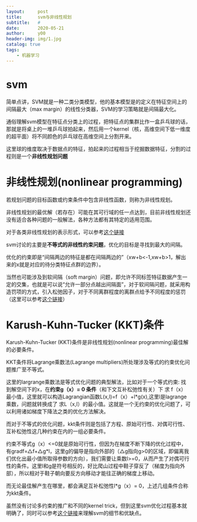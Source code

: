 ```yaml
---
layout:     post
title:      svm与非线性规划
subtitle:   #
date:       2020-05-21
author:     y00
header-img: img/1.jpg
catalog: true
tags:
    - 机器学习
---
```


# svm

简单点讲，SVM就是一种二类分类模型，他的基本模型是的定义在特征空间上的间隔最大（max margin）的线性分类器，SVM的学习策略就是间隔最大化。

通俗理解svm模型在特征点分类上的过程，把特征点的集群比作一盒乒乓球的话，那就是将桌上的一堆乒乓球拍起来，然后用一个kernel（核，高维空间下低一维度的超平面）将不同颜色的乒乓球在高维空间上分割开来。

这里球的维度取决于数据点的特征，拍起来的过程相当于挖掘数据特征，分割的过程则是一个**非线性规划问题**

# 非线性规划(nonlinear programming)

若规划问题的目标函数或约束条件中包含非线性函数，则称为非线性规划。

非线性规划的最优解（若存在）可能在其可行域的任一点达到，目前非线性规划还没有适合各种问题的一般解法，各种方法都有其特定的适用范围。

对于各类非线性规划的表示形式，可以参考[这个链接](https://zhuanlan.zhihu.com/p/27007254)

svm讨论的主要是**不等式的非线性约束问题**，优化的目标是寻找到最大的间隔。

优化的约束即是“间隔两边的特征是都在间隔两边的”（xw+b<-1,xw+b>1，解出来的x就是对应的待分类特征点群的边界）。

当然也可能涉及到软间隔（soft margin）问题，即允许不同标签特征数据产生一定的交集，也就是可以说“允许一部分点越出间隔面”，对于软间隔问题，就采用构造罚项的方式，引入松弛因子，对于不同离群程度的离群点给予不同程度的惩罚（这里可以参考[这个链接](https://www.jianshu.com/p/8a499171baa9)）

# Karush-Kuhn-Tucker (KKT)条件

Karush-Kuhn-Tucker (KKT)条件是非线性规划(nonlinear programming)最佳解的必要条件。

KKT条件将Lagrange乘数法(Lagrange multipliers)所处理涉及等式的约束优化问题推广至不等式。

这里的largrange乘数法是等式优化问题的典型解法，比如对于一个等式约束: 找到解空间下的x，在**约束g（x）= 0 条件**（和下文互补松弛性有关）下 求 f（x）最小值，这里就可以构造Lagrangian函数L(x,l)=f（x）+l*g(x),这里l是lagrange乘数，问题就转换成了 求L（x,l）的最小值。这就是一个无约束的优化问题了，可以利用诸如梯度下降法之类的优化方法解决。

而对于不等式的优化问题，kkt条件则是包括了方程、原始可行性、对偶可行性、互补松弛性这几种约束在内的一组必要条件。

约束不等式g（x）<=0就是原始可行性，但因为在梯度不断下降的优化过程中，有gradf=△f+△g*l，这里g的偏导是指向外部的（△g指向g>0的区域，即偏离我们优化出最小值所取得参数的方向），我们需要让乘数l>=0，从而产生了对偶可行性的条件。这里l和g是符号相反的，好比爬山过程中鞋子穿反了（梯度为指向外部），所以相对于鞋子朝向要反方向移动才能往正确的梯度上移动。

而无论最佳解产生在哪里，都会满足互补松弛性l*g（x）= 0，上述几组条件合称为kkt条件。

虽然没有讨论多约束的推广和不同的kernel trick，但到这里svm优化过程基本就明确了，同时可以参考[这个链接](
https://zhuanlan.zhihu.com/p/49331510)来理解svm的细节和优缺点。

